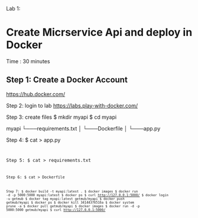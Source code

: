 Lab 1: 
# Create Micrservice Api and deploy in Docker #

Time : 30 minutes

## Step 1: Create a Docker Account ##
https://hub.docker.com/

Step 2: login to lab
https://labs.play-with-docker.com/

Step 3: create files
$ mkdir myapi
$ cd myapi

myapi
└───requirements.txt
│
└───Dockerfile
│
└───app.py

Step 4:
$ cat > app.py
<code>
	
Step 5: 
$ cat > requirements.txt
<code>
	
Step 6:
$ cat > Dockerfile
<code>

Step 7:
$ docker build -t myapi:latest .
$ docker images
$ docker run -d -p 5000:5000 myapi:latest
$ docker ps
$ curl http://127.0.0.1:5000/
$ docker login -u getmub
$ docker tag myapi:latest getmub/myapi
$ docker push getmub/myapi
$ docker ps
$ docker kill 34144376516a
$ docker system prune -a
$ docker pull getmub/myapi
$ docker images
$ docker run -d -p 5000:5000 getmub/myapi
$ curl http://127.0.0.1:5000/
